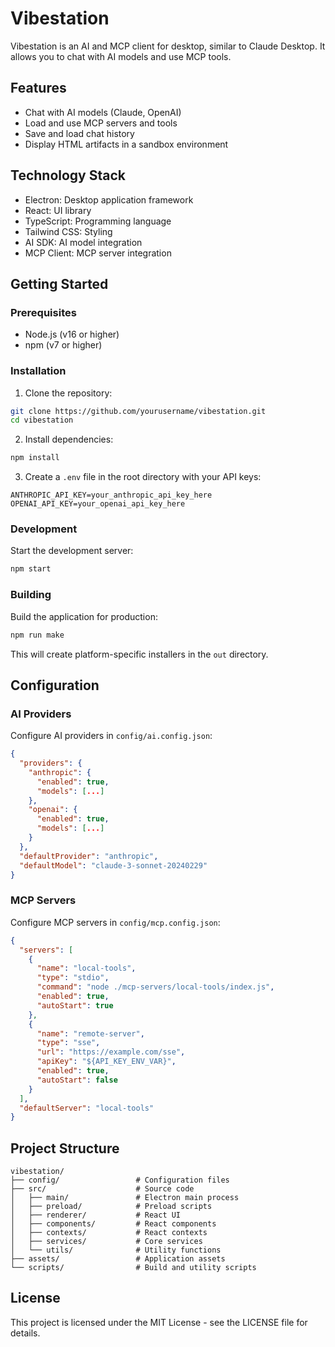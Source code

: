 # Vibestation

Vibestation is an AI and MCP client for desktop, similar to Claude Desktop. It allows you to chat with AI models and use MCP tools.

## Features

- Chat with AI models (Claude, OpenAI)
- Load and use MCP servers and tools
- Save and load chat history
- Display HTML artifacts in a sandbox environment

## Technology Stack

- Electron: Desktop application framework
- React: UI library
- TypeScript: Programming language
- Tailwind CSS: Styling
- AI SDK: AI model integration
- MCP Client: MCP server integration

## Getting Started

### Prerequisites

- Node.js (v16 or higher)
- npm (v7 or higher)

### Installation

1. Clone the repository:
```bash
git clone https://github.com/yourusername/vibestation.git
cd vibestation
```

2. Install dependencies:
```bash
npm install
```

3. Create a `.env` file in the root directory with your API keys:
```
ANTHROPIC_API_KEY=your_anthropic_api_key_here
OPENAI_API_KEY=your_openai_api_key_here
```

### Development

Start the development server:
```bash
npm start
```

### Building

Build the application for production:
```bash
npm run make
```

This will create platform-specific installers in the `out` directory.

## Configuration

### AI Providers

Configure AI providers in `config/ai.config.json`:
```json
{
  "providers": {
    "anthropic": {
      "enabled": true,
      "models": [...]
    },
    "openai": {
      "enabled": true,
      "models": [...]
    }
  },
  "defaultProvider": "anthropic",
  "defaultModel": "claude-3-sonnet-20240229"
}
```

### MCP Servers

Configure MCP servers in `config/mcp.config.json`:
```json
{
  "servers": [
    {
      "name": "local-tools",
      "type": "stdio",
      "command": "node ./mcp-servers/local-tools/index.js",
      "enabled": true,
      "autoStart": true
    },
    {
      "name": "remote-server",
      "type": "sse",
      "url": "https://example.com/sse",
      "apiKey": "${API_KEY_ENV_VAR}",
      "enabled": true,
      "autoStart": false
    }
  ],
  "defaultServer": "local-tools"
}
```

## Project Structure

```
vibestation/
├── config/                 # Configuration files
├── src/                    # Source code
│   ├── main/               # Electron main process
│   ├── preload/            # Preload scripts
│   ├── renderer/           # React UI
│   ├── components/         # React components
│   ├── contexts/           # React contexts
│   ├── services/           # Core services
│   └── utils/              # Utility functions
├── assets/                 # Application assets
└── scripts/                # Build and utility scripts
```

## License

This project is licensed under the MIT License - see the LICENSE file for details.
